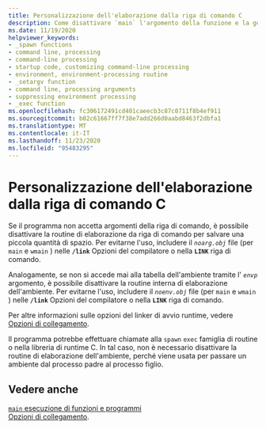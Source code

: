 ```yaml
---
title: Personalizzazione dell'elaborazione dalla riga di comando C
description: Come disattivare `main` l'argomento della funzione e la gestione dei parametri di ambiente nel codice di avvio del runtime.
ms.date: 11/19/2020
helpviewer_keywords:
- _spawn functions
- command line, processing
- command-line processing
- startup code, customizing command-line processing
- environment, environment-processing routine
- _setargv function
- command line, processing arguments
- suppressing environment processing
- _exec function
ms.openlocfilehash: fc306172491cd401caeecb3c87c0711f8b4ef911
ms.sourcegitcommit: b02c61667ff7f38e7add266d0aabd8463f2dbfa1
ms.translationtype: MT
ms.contentlocale: it-IT
ms.lasthandoff: 11/23/2020
ms.locfileid: "95483295"
---
```

# <a name="customizing-c-command-line-processing"></a>Personalizzazione dell'elaborazione dalla riga di comando C

Se il programma non accetta argomenti della riga di comando, è possibile disattivare la routine di elaborazione da riga di comando per salvare una piccola quantità di spazio. Per evitarne l'uso, includere il *`noarg.obj`* file (per `main` e `wmain` ) nelle **`/link`** Opzioni del compilatore o nella **`LINK`** riga di comando.

Analogamente, se non si accede mai alla tabella dell'ambiente tramite l' *`envp`* argomento, è possibile disattivare la routine interna di elaborazione dell'ambiente. Per evitarne l'uso, includere il *`noenv.obj`* file (per `main` e `wmain` ) nelle **`/link`** Opzioni del compilatore o nella **`LINK`** riga di comando.

Per altre informazioni sulle opzioni del linker di avvio runtime, vedere [Opzioni di collegamento](../c-runtime-library/link-options.md).

Il programma potrebbe effettuare chiamate alla `spawn` `exec` famiglia di routine o nella libreria di runtime C. In tal caso, non è necessario disattivare la routine di elaborazione dell'ambiente, perché viene usata per passare un ambiente dal processo padre al processo figlio.

## <a name="see-also"></a>Vedere anche

[`main` esecuzione di funzioni e programmi](../c-language/main-function-and-program-execution.md)\
[Opzioni di collegamento](../c-runtime-library/link-options.md).
